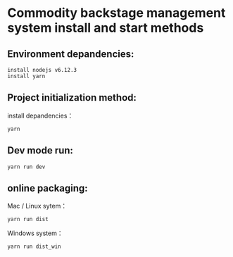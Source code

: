 # Commodity backstage management system install and start methods

## Environment depandencies:
```
install nodejs v6.12.3
install yarn
```

## Project initialization method:
install depandencies：  
```
yarn
```

## Dev mode run:
```
yarn run dev
```

## online packaging:
Mac / Linux sytem：
```
yarn run dist
```
Windows system：
```
yarn run dist_win
```
